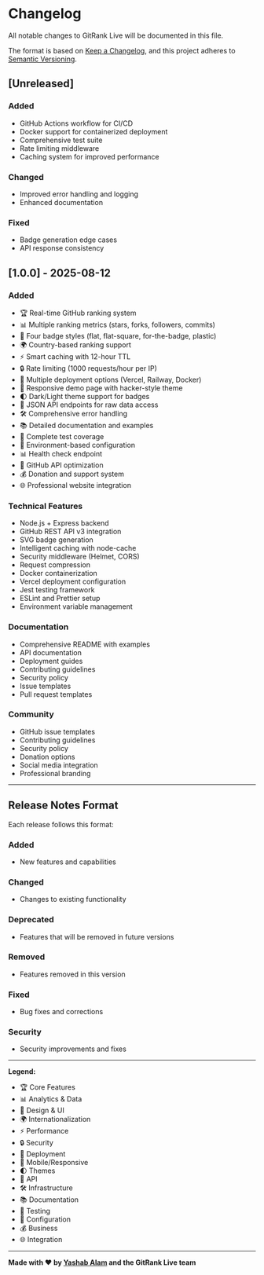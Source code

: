 # Changelog

All notable changes to GitRank Live will be documented in this file.

The format is based on [Keep a Changelog](https://keepachangelog.com/en/1.0.0/),
and this project adheres to [Semantic Versioning](https://semver.org/spec/v2.0.0.html).

## [Unreleased]

### Added
- GitHub Actions workflow for CI/CD
- Docker support for containerized deployment
- Comprehensive test suite
- Rate limiting middleware
- Caching system for improved performance

### Changed
- Improved error handling and logging
- Enhanced documentation

### Fixed
- Badge generation edge cases
- API response consistency

## [1.0.0] - 2025-08-12

### Added
- 🏆 Real-time GitHub ranking system
- 📊 Multiple ranking metrics (stars, forks, followers, commits)
- 🎨 Four badge styles (flat, flat-square, for-the-badge, plastic)
- 🌍 Country-based ranking support
- ⚡ Smart caching with 12-hour TTL
- 🔒 Rate limiting (1000 requests/hour per IP)
- 🚀 Multiple deployment options (Vercel, Railway, Docker)
- 📱 Responsive demo page with hacker-style theme
- 🌓 Dark/Light theme support for badges
- 📝 JSON API endpoints for raw data access
- 🛠️ Comprehensive error handling
- 📚 Detailed documentation and examples
- 🧪 Complete test coverage
- 🔧 Environment-based configuration
- 📊 Health check endpoint
- 🎯 GitHub API optimization
- 💰 Donation and support system
- 🌐 Professional website integration

### Technical Features
- Node.js + Express backend
- GitHub REST API v3 integration
- SVG badge generation
- Intelligent caching with node-cache
- Security middleware (Helmet, CORS)
- Request compression
- Docker containerization
- Vercel deployment configuration
- Jest testing framework
- ESLint and Prettier setup
- Environment variable management

### Documentation
- Comprehensive README with examples
- API documentation
- Deployment guides
- Contributing guidelines
- Security policy
- Issue templates
- Pull request templates

### Community
- GitHub issue templates
- Contributing guidelines
- Security policy
- Donation options
- Social media integration
- Professional branding

---

## Release Notes Format

Each release follows this format:

### Added
- New features and capabilities

### Changed  
- Changes to existing functionality

### Deprecated
- Features that will be removed in future versions

### Removed
- Features removed in this version

### Fixed
- Bug fixes and corrections

### Security
- Security improvements and fixes

---

**Legend:**
- 🏆 Core Features
- 📊 Analytics & Data  
- 🎨 Design & UI
- 🌍 Internationalization
- ⚡ Performance
- 🔒 Security
- 🚀 Deployment
- 📱 Mobile/Responsive
- 🌓 Themes
- 📝 API
- 🛠️ Infrastructure
- 📚 Documentation
- 🧪 Testing
- 🔧 Configuration
- 💰 Business
- 🌐 Integration

---

**Made with ❤️ by [Yashab Alam](https://github.com/yashab-cyber) and the GitRank Live team**
